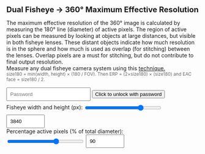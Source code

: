 # Dual Fisheye → 360° Maximum Effective Resolution

<style>
  h1 { font-size: 20px; margin: 0 0 12px; }
  label { display: block; margin: 10px 0 4px; }
  input, select { padding: 8px; width: 220px; }
  .num { font-variant-numeric: tabular-nums; }
  small { color: #666; }
  code { background: #f2f2f2; padding: 1px 4px; border-radius: 4px; }
  .presets { margin: 14px 0 4px; display: flex; gap: 10px; flex-wrap: wrap; display: none; }
  .preset-btn { padding: 8px 12px; border: 1px solid #ccc; border-radius: 8px; background: #f8f8f8; cursor: pointer; }
  .preset-btn.active { border-color: #4a7; background: #e9fff1; }
</style>

<p>
  The maximum effective resolution of the 360° image is calculated by measuring the 180° line (diameter) of active pixels. The region of active pixels can be measured by looking at objects at large distances, but visible in both fisheye lenses.
  These distant objects indicate how much resolution is in the sphere and how much is used as overlap (for stitching) between the lenses. Overlap pixels are a must for stitching, but do not contribute to final output resolution.<br>
  Measure any dual fisheye camera system using this <a href="https://gopro.com/en/us/news/beyond-counting-pixels--defining-resolution-in-spherical">technique.</a><br>
  <small>size180 = min(width, height) × (180 / FOV). Then ERP = (2×size180) × (size180) and EAC face = size180 / 2.</small>
</p>

<div id="presetbuttons" class="presets">
  Camera Presets: 
  <button id="preset-xam" class="preset-btn" type="button" title="cam1">Camera 1</button>
  <button id="preset-lam" class="preset-btn" type="button" title="cam2">Camera 2</button>
  <button id="preset-bam" class="preset-btn" type="button" title="cam3">Camera 3</button>
</div>

 
<div id="secrets">
	<input type="password" id="password" placeholder="Password">
	<button onclick="unlock()">Click to unlock with password</button>
	<div id="error"></div>
</div>

  
<div>
  <div>
    Fisheye width and height (px): <input type="range" style="width: 200px;vertical-align: middle;" id="vsize" name="vsize" min="1920" max="4400" value="3840" step="8">
    <input id="w" type="number" style="width: 100px;" min="1920" max="4400" value="3840" step="8">
  </div>
  <div>
    Percentage active pixels (% of total diameter):  <input type="range" style="width: 200px;vertical-align: middle;" id="pcrop" name="pcrop" min="70" max="100" value="90" step="0.2">
    <input id="crop" type="number" style="width: 100px;" value="90" min="70" max="100" step="0.2">
  </div>

  <br>
  <div>
    <canvas id="myCanvas" width="1024" height="512"></canvas>
  </div>
</div>

<div class="out" id="out"></div>

<script src="https://cdnjs.cloudflare.com/ajax/libs/crypto-js/4.2.0/crypto-js.min.js"></script>
<script>
function roundTo(x, mult) { return Math.round(x / mult) * mult; }
function fmt(x, d=2) { return Number.isFinite(x) ? x.toFixed(d) : '—'; }

var last_w = 0;
var last_crop = 0;

var cam1 = 95.0;
var cam2 = 93.0;
var cam3 = 94.0;

var max_res = 4400;
var cam1_res = 3840;

var show_eac = 0;

function setInputs(w, crop) {
  const wEl = document.getElementById('w');
  const vEl = document.getElementById('vsize');
  const cEl = document.getElementById('crop');
  const pEl = document.getElementById('pcrop');

  vEl.value = w;
  wEl.value = w;
  pEl.value = crop;
  cEl.value = crop;

  last_w = w;
  last_crop = crop;
}

function markActivePreset() {
  const w = Number(document.getElementById('w').value);
  const crop = Number(document.getElementById('crop').value);

  const presets = [
    { id: 'preset-xam', w: cam1_res, crop: cam1},
    { id: 'preset-lam', w: 3840, crop: cam2 },
    { id: 'preset-bam', w: 3840, crop: cam3 },
  ];

  presets.forEach(p => {
    const btn = document.getElementById(p.id);
    const active = (w === p.w && Math.abs(crop - p.crop) < 0.001);
    btn.classList.toggle('active', active);
  });
}

function setPreset(name) {
  if (name === 'XAM') { show_eac = 1; setInputs(cam1_res, cam1); }
  else if (name === 'LAM') { show_eac = 0; setInputs(3840, cam2); }
  else if (name === 'BAM') { show_eac = 0; setInputs(3840, cam3); }
  last_w = 0;
  last_crop = 0;
  calc();
}

function bindPresets() {
  document.getElementById('preset-xam').addEventListener('click', () => setPreset('XAM'));
  document.getElementById('preset-lam').addEventListener('click', () => setPreset('LAM'));
  document.getElementById('preset-bam').addEventListener('click', () => setPreset('BAM'));
}

function drawTextAlongArc(ctx, text, x, y, radius, startAngle, fsize) {
  ctx.save();
  ctx.translate(x, y);
  ctx.rotate(startAngle * Math.PI / 180);

  ctx.font = fsize + "px Courier New";
  ctx.fillStyle = "white";  
  ctx.textAlign = "center";

  const angleStep = 0.4 * Math.PI / (text.length - 1); // spread across 180°

  for (let i = 0; i < text.length; i++) {
    ctx.save();
    ctx.rotate(i * angleStep - (Math.PI / 2));
    ctx.fillText(text[i], 0, -radius); // inward offset for readability
    ctx.restore();
  }

  ctx.restore();
}

function drawLine(ctx, x, y, x2, y2, wid) {
  ctx.beginPath();
  ctx.moveTo(x, y);   // left edge
  ctx.lineTo(x2, y2);   // right edge
  ctx.strokeStyle = "white";
  ctx.lineWidth = wid;
  ctx.stroke();
}

function drawArrow(ctx, x, y, x2, y2, wid) {
  // Draw main line
  drawLine(ctx, x, y, x2, y2, wid);

  // Draw arrowhead
  const headlen = wid*5; // length of arrowhead
  const angle = Math.atan2(y2 - y, x2 - x);

  ctx.beginPath();
  ctx.moveTo(x2, y2);
  ctx.lineTo(x2 - headlen * Math.cos(angle - Math.PI / 6),
             y2 - headlen * Math.sin(angle - Math.PI / 6));
  ctx.moveTo(x2, y2);
  ctx.lineTo(x2 - headlen * Math.cos(angle + Math.PI / 6),
             y2 - headlen * Math.sin(angle + Math.PI / 6));
  ctx.strokeStyle = "white";
  ctx.lineWidth = wid;
  ctx.stroke();
}

function drawText(ctx, text, x, y, size, angle)
{
  var fontsize = size + "px Arial";
  ctx.rotate(angle * Math.PI / 180); // rotate in radians
  ctx.font = fontsize;
  ctx.fillStyle = "white";
  ctx.fillText(text, x, y);
}
  


function calc() {
  var w = Number(document.getElementById('vsize').value);

  if (w == last_w) {
    w = Number(document.getElementById('w').value);
    if (w >= 2880 && w <= max_res) {
      document.getElementById('vsize').value = w;
      last_w = w;
    }
  } else {
    document.getElementById('w').value = w;
    last_w = w;
  }
  const h = w;

  var crop = Number(document.getElementById('pcrop').value);
  if (crop == last_crop) {
    crop = Number(document.getElementById('crop').value);
    if (crop >= 70 && crop <= 100) {
      document.getElementById('pcrop').value = crop;
      last_crop = crop;
    }
  } else {
    document.getElementById('crop').value = crop;
    last_crop = crop;
  }

  const out = document.getElementById('out');

  if (!(w>0 && h>0 && crop>0)) {
    out.innerHTML = 'Enter positive numbers.';
    return;
  }

  const crp = crop / 100;
  const scale = w/max_res;
  const edge_scale = 1-0.5*(1-scale);
  const base = Math.min(w, h);
  const size180_raw = base * crp;
  const size180_r = Math.round(size180_raw);
  const size180_rm = roundTo(size180_raw, 8);

  const erpW_rm = size180_rm * 2;
  const erpH_rm = size180_rm;
  const erpK_rm = fmt(erpW_rm/960, 2);

  const eacF_rm       = size180_rm / 2;
  const eacF_overlap  = 4*48;

  const canvas = document.getElementById("myCanvas");
  const ctx = canvas.getContext("2d");

  var cw =  canvas.width;
  var ch =  canvas.height;
  
  var cx1 = cw/2 - cw/4*scale;
  var cx2 = cw/2 + cw/4*scale;
  var cy = ch/2;

  ctx.fillStyle = "rgba(20,20,20,255)";
  ctx.fillRect(0, 0, cw, ch);
  ctx.fillStyle = "black";
  ctx.fillRect(cw*0.5*(1-scale), ch*0.5*(1-scale), cw*scale, ch*scale);

  ctx.textAlign = "center";
  ctx.textBaseline = "middle";
  drawText(ctx, "unused black pixels", cw/2, ch*edge_scale-9, 14*scale, 0);

  ctx.beginPath();
  ctx.arc(cx1, cy, 1.1*cx1*scale, 0, Math.PI * 2);
  var gradient = ctx.createRadialGradient(cx1, cy, cy * 0.96*scale, cx1, cy, cy * 1.04*scale);
  gradient.addColorStop(0, "red");          // center solid
  gradient.addColorStop(1, "rgba(255,0,0,0)"); // edge transparent
  ctx.fillStyle = gradient;
  //ctx.fillStyle = "red";
  ctx.fill();

  ctx.beginPath();
  ctx.arc(cx2, cy, 1.1*cx1*scale, 0, Math.PI * 2);
  gradient = ctx.createRadialGradient(cx2, cy, cy * 0.96*scale, cx2, cy, cy * 1.04*scale);
  gradient.addColorStop(0, "red");          // center solid
  gradient.addColorStop(1, "rgba(255,0,0,0)"); // edge transparent
  ctx.fillStyle = gradient;
  ctx.fill();

  drawTextAlongArc(ctx, "overlap pixels (for stitching)", cx1, cy, (cy+10)*crp*scale, 55, 16*scale)
  drawTextAlongArc(ctx, "overlap pixels (for stitching)", cx2, cy, (cy+10)*crp*scale, 55, 16*scale)  


  ctx.beginPath();
  ctx.arc(cx1, cy, cy*crp*scale, 0, Math.PI * 2);
  ctx.fillStyle = "green";
  ctx.fill();

  ctx.beginPath();
  ctx.arc(cx2, cy, cy*crp*scale, 0, Math.PI * 2);
  ctx.fillStyle = "green";
  ctx.fill();

  drawArrow(ctx, cx1, cy, cx1-cy*crp*scale, cy, 3*scale);
  drawArrow(ctx, cx1, cy, cx1+cy*crp*scale, cy, 3*scale);
  drawArrow(ctx, cx2, cy, cx2-cy*crp*scale, cy, 3*scale);
  drawArrow(ctx, cx2, cy, cx2+cy*crp*scale, cy, 3*scale);
  
  drawText(ctx, "180° Active Pixels", cx1, cy-14*scale, 30*scale, 0);
  drawText(ctx, "180° Active Pixels", cx2, cy-14*scale, 30*scale, 0);
  
  drawText(ctx, "Front", cx1, cy-54*scale, 24*scale, 0);
  drawText(ctx, "Back", cx2, cy-54*scale, 24*scale, 0);
  
  var respix = erpH_rm + "px";
  drawText(ctx, respix, cx1, cy+15*scale, 18*scale, 0);
  drawText(ctx, respix, cx2, cy+15*scale, 18*scale, 0);

  var txt = erpK_rm + "K";
  drawText(ctx, txt, cx1, cy+65*scale, 40*scale, 0);
  drawText(ctx, txt, cx2, cy+65*scale, 40*scale, 0);
  
  var src = w + " x " + h;
  drawText(ctx, src, 50*scale+cw*(1-edge_scale), 15*scale+ch*(1-edge_scale), 16*scale, 0);
  drawText(ctx, src, -50*scale+cw*edge_scale, 15*scale+ch*(1-edge_scale), 16*scale, 0);
 
	var group1 = `
		<p><strong>Inputs</strong>: width=${w}, height=${h}, crop=${crop}%</p>

		<p><strong>180° dimensions:</strong><br>
		  180° Fisheye Size: <b class="num">${size180_rm}</b> × <b class="num">${size180_rm}</b>
		</p>

		<p><strong>ERP that matches this sampling</strong> (W × H = 2×size180 × size180)<br>
		  ERP Full Size: <b class="num">${eacF_rm*4}</b> × <b class="num">${eacF_rm*2}</b><br>
		  Maximum marketing resolution for the sphere: <b class="num">${erpK_rm}K</b><br>
		</p>
		`;
	
	var group2 = `
		<div id="eac"><strong>GoPro MAX/MAX2 cameras use EAC 360° format</strong><br>
		  EAC Face Size: <b class="num">${eacF_rm}</b> × <b class="num">${eacF_rm}</b><br>
		  EAC Full Size 3x2: <b class="num">${eacF_rm*3}</b> × <b class="num">${eacF_rm*2}</b><br>
		  EAC Full Size 3x2 + blending overlap : <b class="num">${eacF_rm*3+ eacF_overlap}</b> × <b class="num">${eacF_rm*2}</b>
		</p></div>
	`;

	var group3 = `<p>
		<small>Terms: <br>
		<b>ERP</b> (Equirectangular Projection) - ERP is a flat‑image format for 360° images that maps the sphere onto a rectangle with a 2:1 aspect ratio. Because of the way the math works, the top and bottom poles are stretched, just like on most world maps.<br>	
		`;
	var group4 = `<b>EAC</b> (Equiangular Cubemap) - EAC is 360° format that stores the image as six square faces of a cube, just like a traditional cubemap use in video gaming, but each face is laid out so that every pixel covers exactly the same angular width and height. This “equal‑angle” layout keeps distortion low at the poles and gives a more uniform resolution across the whole sphere, which is why it’s more efficient for 360° video storage.<br>
		`;
	
	var group5 = `<br>
		Assumptions: <br>
		Resolution calculations are for perfectly ideal fisheye lenses. 
		In practice, real lens have distortion curves, which add or subtract resolution for different parts of the image. 
		However, the average resolution for the sphere can not exceed the maximum resolution calculated here.<br>
		<br>
		GoPro, HERO, MAX and their respective logos are trademarks or registered trademarks of GoPro, Inc. in the United States and other countries. Other trademarks are the property of their respective owners.
		</small>
		</p>
	  `;
	  
    if(show_eac)
    {
		out.innerHTML = group1 + group2 + group3 + group4 + group5;
	} 
	else
	{
		out.innerHTML = group1 + group3 + group5;
	}

  markActivePreset();
}

const ciphertext1 = "U2FsdGVkX1+QJU8pZ5LhAIncpHYmpGt/0nOPb9tFOEwu/j9OHuMInpitVWCqVq6JUvcnPG9TYsxUvM5fPqDop2688mZchwgo3AVLMV6zczY=";
const ciphertext2 = "U2FsdGVkX1+oA7kfDiTnnei7G7RZ5Cbajro+/WIz0lIQmNzw0B3uJkiYLzRYEI/klqI7YBgOXKrs2B0J+BOPyOXdBDiFF6Jjh767Vqao6vQ=";

function parseCSV(input) {
  return input.split(",").map(item => item.trim());
}

function parseCSVwithNumbers(input) {
  return input.split(",").map(item => {
    item = item.trim();
    return isNaN(item) ? item : Number(item);
  });
}

function applyPassword(ciphertext, password) {
	var bytes = CryptoJS.AES.decrypt(ciphertext, password);
	var plaintext = bytes.toString(CryptoJS.enc.Utf8);
	var fails = 0
	if(!plaintext) return 0;

	let parsed = parseCSVwithNumbers(plaintext);
	max_res = cam1_res = parsed[0];
	cam1 = Math.round(parsed[1] * 10) / 10;
	cam2 = Math.round(parsed[2] * 10) / 10;
	cam3 = Math.round(parsed[3] * 10) / 10;
	
	document.getElementById('preset-xam').innerText = parsed[4];
	document.getElementById('preset-lam').innerText = parsed[5];
	document.getElementById('preset-bam').innerText = parsed[6];
	
	setPreset("XAM");
	
	document.getElementById("secrets").style.display = "none";
	document.getElementById("presetbuttons").style.display = "block";
	document.getElementById("eac").style.display = "block";
	
	return 1;
}

function unlock() {
  const pw = "True8K";//document.getElementById('password').value;
 
  var fails = 0;
  fails += applyPassword(ciphertext1, pw);
  //fails += applyPassword(ciphertext2, pw);
  
  if(fails != 1)
  {
    document.getElementById('error').innerText = "Invalid password. Try again.";
  }
}


let frameCount = 0;
function animate() {
  if(frameCount % 10 === 0) {
    calc();
  }
  requestAnimationFrame(animate);
}

['w','vsize','pcrop','crop'].forEach(id => {
  document.getElementById(id).addEventListener('input', calc);
});
bindPresets();
calc();
unlock();
  

animate();

</script>